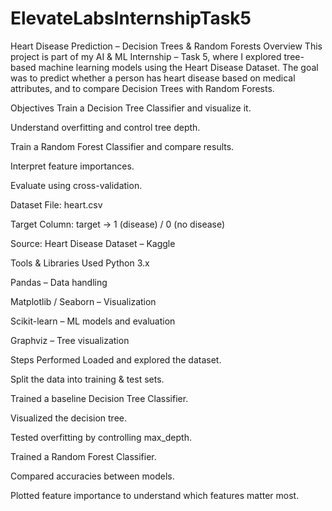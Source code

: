# ElevateLabsInternshipTask5


Heart Disease Prediction – Decision Trees & Random Forests
Overview
This project is part of my AI & ML Internship – Task 5, where I explored tree-based machine learning models using the Heart Disease Dataset.
The goal was to predict whether a person has heart disease based on medical attributes, and to compare Decision Trees with Random Forests. 

Objectives
Train a Decision Tree Classifier and visualize it.

Understand overfitting and control tree depth.

Train a Random Forest Classifier and compare results.

Interpret feature importances.

Evaluate using cross-validation.

Dataset
File: heart.csv

Target Column: target → 1 (disease) / 0 (no disease)

Source: Heart Disease Dataset – Kaggle

Tools & Libraries Used
Python 3.x

Pandas – Data handling

Matplotlib / Seaborn – Visualization

Scikit-learn – ML models and evaluation

Graphviz – Tree visualization

Steps Performed
Loaded and explored the dataset.

Split the data into training & test sets.

Trained a baseline Decision Tree Classifier.

Visualized the decision tree.

Tested overfitting by controlling max_depth.

Trained a Random Forest Classifier.

Compared accuracies between models.

Plotted feature importance to understand which features matter most.

